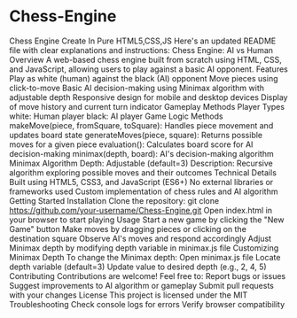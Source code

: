 # Chess-Engine
Chess Engine Create In Pure HTML5,CSS,JS
Here's an updated README file with clear explanations and instructions:
Chess Engine: AI vs Human
Overview
A web-based chess engine built from scratch using HTML, CSS, and JavaScript, allowing users to play against a basic AI opponent.
Features
Play as white (human) against the black (AI) opponent
Move pieces using click-to-move
Basic AI decision-making using Minimax algorithm with adjustable depth
Responsive design for mobile and desktop devices
Display of move history and current turn indicator
Gameplay Methods
Player Types
white: Human player
black: AI player
Game Logic Methods
makeMove(piece, fromSquare, toSquare): Handles piece movement and updates board state
generateMoves(piece, square): Returns possible moves for a given piece
evaluation(): Calculates board score for AI decision-making
minimax(depth, board): AI's decision-making algorithm
Minimax Algorithm
Depth: Adjustable (default=3)
Description: Recursive algorithm exploring possible moves and their outcomes
Technical Details
Built using HTML5, CSS3, and JavaScript (ES6+)
No external libraries or frameworks used
Custom implementation of chess rules and AI algorithm
Getting Started
Installation
Clone the repository: git clone https://github.com/your-username/Chess-Engine.git
Open index.html in your browser to start playing
Usage
Start a new game by clicking the "New Game" button
Make moves by dragging pieces or clicking on the destination square
Observe AI's moves and respond accordingly
Adjust Minimax depth by modifying depth variable in minimax.js file
Customizing Minimax Depth
To change the Minimax depth:
Open minimax.js file
Locate depth variable (default=3)
Update value to desired depth (e.g., 2, 4, 5)
Contributing
Contributions are welcome! Feel free to:
Report bugs or issues
Suggest improvements to AI algorithm or gameplay
Submit pull requests with your changes
License
This project is licensed under the MIT
Troubleshooting
Check console logs for errors
Verify browser compatibility
